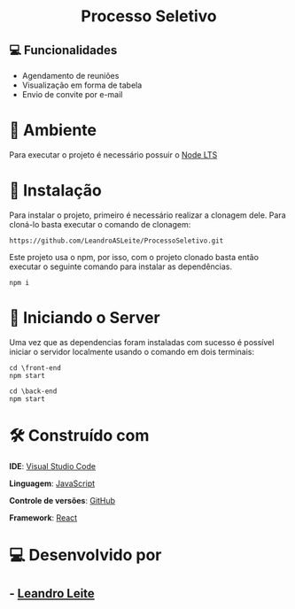 <h1 align="center">Processo Seletivo</h1> 

## 💻 Funcionalidades
- Agendamento de reuniões
- Visualização em forma de tabela
- Envio de convite por e-mail

# 🌳 Ambiente
Para executar o projeto é necessário possuir o [Node LTS](https://nodejs.org/en/download/)

# 🔧 Instalação
Para instalar o projeto, primeiro é necessário realizar a clonagem dele. Para cloná-lo basta executar o comando de clonagem:
```
https://github.com/LeandroASLeite/ProcessoSeletivo.git
```

Este projeto usa o npm, por isso, com o projeto clonado basta então executar o seguinte comando para instalar as dependências.
```
npm i
```

# 🚀 Iniciando o Server
Uma vez que as dependencias foram instaladas com sucesso é possível iniciar o servidor localmente usando o comando em dois terminais:
```
cd \front-end
npm start

cd \back-end
npm start
```


# 🛠️ Construído com

**IDE**: [Visual Studio Code](https://code.visualstudio.com/)

**Linguagem**: [JavaScript](https://legacy.reactjs.org)

**Controle de versões**: [GitHub](https://github.com/)

**Framework**: [React](https://legacy.reactjs.org)

# 💻 Desenvolvido por
## - [Leandro Leite](https://github.com/LeandroASLeite)


